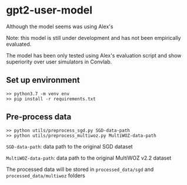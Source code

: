 # gpt2-user-model

Although the model seems was  using Alex's 

Note: this model is still under development and has not been empirically evaluated.

The model has been only tested using Alex's evaluation script and show superiority over user simulators in Convlab.


## Set up environment
```console
>> python3.7 -m venv env
>> pip install -r requirements.txt
```

## Pre-process data
```console
>> python utils/preprocess_sgd.py SGD-data-path
>> python utils/preprocess_multiwoz.py MultiWOZ-data-path
```

`SGD-data-path`: data path to the original SGD dataset

`MultiWOZ-data-path`: data path to the original MultiWOZ v2.2 dataset

The processed data will be stored in `processed_data/sgd` and `processed_data/multiwoz` folders
